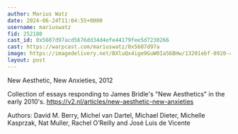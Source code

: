 ```yaml
---
author: Marius Watz
date: 2024-06-24T11:04:55+0000
username: mariuswatz
fid: 252180
cast_id: 0x5607d97acd5676dd34d4efe44179fee5d7230266
cast: https://warpcast.com/mariuswatz/0x5607d97a
image: https://imagedelivery.net/BXluQx4ige9GuW0Ia56BHw/13201ebf-0920-4e84-5c5b-2702ca951d00/original
layout: post
---
```

New Aesthetic, New Anxieties, 2012  
  
Collection of essays responding to James Bridle's "New Aesthetics" in the early 2010's. https://v2.nl/articles/new-aesthetic-new-anxieties  
  
Authors: David M. Berry, Michel van Dartel, Michael Dieter, Michelle Kasprzak, Nat Muller, Rachel O’Reilly and José Luis de Vicente  

<img src='https://imagedelivery.net/BXluQx4ige9GuW0Ia56BHw/13201ebf-0920-4e84-5c5b-2702ca951d00/original' alt='' referrerpolicy='no-referrer'/>